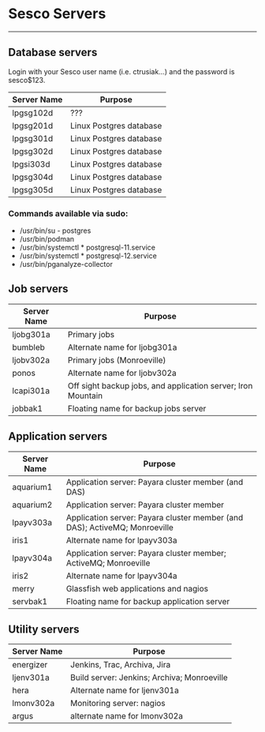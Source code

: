 # Sesco Servers

----------------------
## Database servers

Login with your Sesco user name (i.e. ctrusiak...) and the password is sesco$123.

Server Name | Purpose
----------- | -------
lpgsg102d   | ???
lpgsg201d   | Linux Postgres database
lpgsg301d   | Linux Postgres database
lpgsg302d   | Linux Postgres database
lpgsi303d   | Linux Postgres database
lpgsg304d   | Linux Postgres database
lpgsg305d   | Linux Postgres database

### Commands available via sudo:
* /usr/bin/su - postgres
* /usr/bin/podman
* /usr/bin/systemctl * postgresql-11.service
* /usr/bin/systemctl * postgresql-12.service
* /usr/bin/pganalyze-collector
 
## Job servers

Server Name | Purpose
----------- | -------
ljobg301a   | Primary jobs
bumbleb     | Alternate name for ljobg301a
ljobv302a   | Primary jobs (Monroeville)
ponos       | Alternate name for ljobv302a
lcapi301a   | Off sight backup jobs, and application server; Iron Mountain
jobbak1     | Floating name for backup jobs server

## Application servers

Server Name | Purpose
----------- | -------
aquarium1   | Application server: Payara cluster member (and DAS)
aquarium2   | Application server: Payara cluster member
lpayv303a   | Application server: Payara cluster member (and DAS); ActiveMQ; Monroeville
iris1       | Alternate name for lpayv303a
lpayv304a   | Application server: Payara cluster member; ActiveMQ; Monroeville
iris2       | Alternate name for lpayv304a
merry       | Glassfish web applications and nagios
servbak1    | Floating name for backup application server

## Utility servers

Server Name | Purpose
----------- | -------
energizer   | Jenkins, Trac, Archiva, Jira
ljenv301a   | Build server: Jenkins; Archiva; Monroeville
hera        | Alternate name for ljenv301a
lmonv302a   | Monitoring server: nagios
argus       | alternate name for lmonv302a
